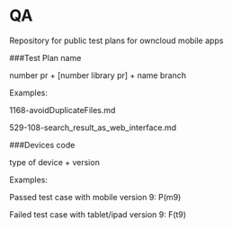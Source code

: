 # QA
Repository for public test plans for owncloud mobile apps


###Test Plan name

number pr + [number library pr] + name branch

Examples:   

1168-avoidDuplicateFiles.md

529-108-search_result_as_web_interface.md

###Devices code

type of device + version 

Examples:

Passed test case with mobile version 9: P(m9)

Failed test case with tablet/ipad version 9: F(t9)
